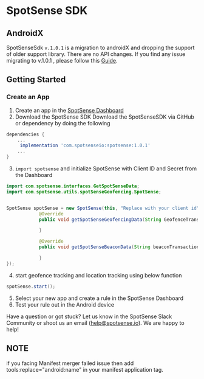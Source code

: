 #  SpotSense SDK

## AndroidX
SpotSenseSdk ```v.1.0.1``` is a migration to androidX and dropping the support of older support library. There are no API changes. If you find any issue migrating to v.1.0.1 , please follow this [Guide](https://developer.android.com/jetpack/androidx/migrate).


## Getting Started
### Create an App
1. Create an app in the [SpotSense Dashboard](http://dashboard.spotsense.io)
2. Download the SpotSense SDK
    Download the SpotSenseSDK via GitHub or dependency by doing the following
    
```groovy
dependencies {
    ...
     implementation 'com.spotsenseio:spotsense:1.0.1'
    ...
}
```
   
    
    
3. `import spotsense` and initialize SpotSense with Client ID and Secret from the Dashboard
```java
import com.spotsense.interfaces.GetSpotSenseData;
import com.spotsense.utils.spotSenseGeofencing.SpotSense;


SpotSense spotSense = new SpotSense(this, "Replace with your client id", "Replace with your client Secret", new GetSpotSenseData() {
            @Override
            public void getSpotSenseGeofencingData(String GeofenceTransactions, String geofenceName) {

            }

            @Override
            public void getSpotSenseBeaconData(String beaconTransactions, String beaconName) {

            }
});
```


4. start geofence tracking and location tracking using below function

```java
spotSense.start();
```

5. Select your new app and create a rule in the SpotSense Dashboard
5. Test your rule out in the Android device

Have a question or got stuck? Let us know in the SpotSense Slack Community or shoot us an email (help@spotsense.io). We are happy to help!


## NOTE
if you facing Manifest merger failed issue then add tools:replace="android:name"  in your manifest application tag.

